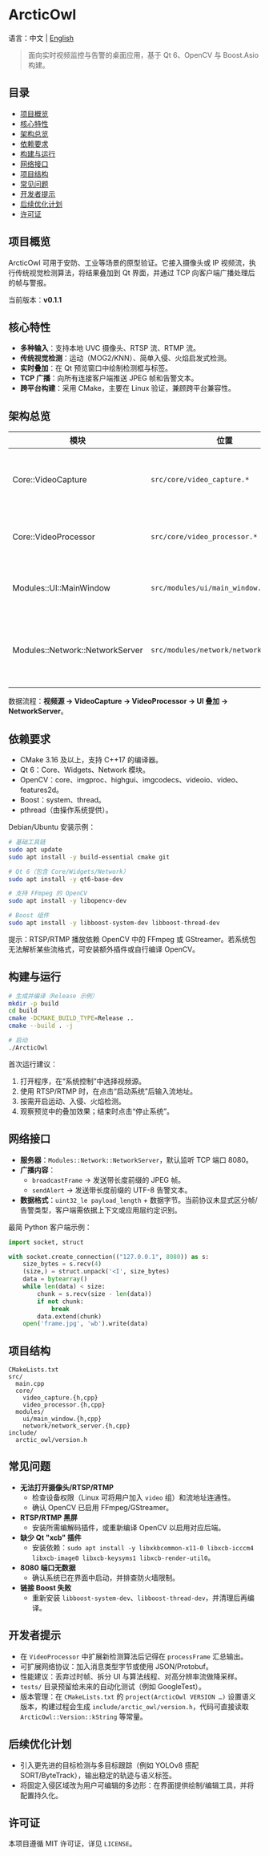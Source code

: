 # ArcticOwl

语言：中文 | [English](README.md)

> 面向实时视频监控与告警的桌面应用，基于 Qt 6、OpenCV 与 Boost.Asio 构建。


## 目录
- [项目概览](#项目概览)
- [核心特性](#核心特性)
- [架构总览](#架构总览)
- [依赖要求](#依赖要求)
- [构建与运行](#构建与运行)
- [网络接口](#网络接口)
- [项目结构](#项目结构)
- [常见问题](#常见问题)
- [开发者提示](#开发者提示)
- [后续优化计划](#后续优化计划)
- [许可证](#许可证)


## 项目概览
ArcticOwl 可用于安防、工业等场景的原型验证。它接入摄像头或 IP 视频流，执行传统视觉检测算法，将结果叠加到 Qt 界面，并通过 TCP 向客户端广播处理后的帧与警报。

当前版本：**v0.1.1**


## 核心特性
- **多种输入**：支持本地 UVC 摄像头、RTSP 流、RTMP 流。
- **传统视觉检测**：运动（MOG2/KNN）、简单入侵、火焰启发式检测。
- **实时叠加**：在 Qt 预览窗口中绘制检测框与标签。
- **TCP 广播**：向所有连接客户端推送 JPEG 帧和告警文本。
- **跨平台构建**：采用 CMake，主要在 Linux 验证，兼顾跨平台兼容性。


## 架构总览
| 模块 | 位置 | 职责 |
| --- | --- | --- |
| Core::VideoCapture | `src/core/video_capture.*` | 抓取摄像头/RTSP/RTMP 帧，发出 `frameReady` 信号，管理线程。 |
| Core::VideoProcessor | `src/core/video_processor.*` | 执行运动、入侵、火焰检测，返回结构化结果。 |
| Modules::UI::MainWindow | `src/modules/ui/main_window.*` | Qt 界面；选择数据源、切换检测、绘制叠加、展示日志。 |
| Modules::Network::NetworkServer | `src/modules/network/network_server.*` | Boost.Asio TCP 服务（默认端口 8080），广播 JPEG 帧与警报。 |

数据流程：**视频源 → VideoCapture → VideoProcessor → UI 叠加 → NetworkServer**。


## 依赖要求
- CMake 3.16 及以上，支持 C++17 的编译器。
- Qt 6：Core、Widgets、Network 模块。
- OpenCV：core、imgproc、highgui、imgcodecs、videoio、video、features2d。
- Boost：system、thread。
- pthread（由操作系统提供）。

Debian/Ubuntu 安装示例：
```bash
# 基础工具链
sudo apt update
sudo apt install -y build-essential cmake git

# Qt 6（包含 Core/Widgets/Network）
sudo apt install -y qt6-base-dev

# 支持 FFmpeg 的 OpenCV
sudo apt install -y libopencv-dev

# Boost 组件
sudo apt install -y libboost-system-dev libboost-thread-dev
```
提示：RTSP/RTMP 播放依赖 OpenCV 中的 FFmpeg 或 GStreamer。若系统包无法解析某些流格式，可安装额外插件或自行编译 OpenCV。


## 构建与运行
```bash
# 生成并编译（Release 示例）
mkdir -p build
cd build
cmake -DCMAKE_BUILD_TYPE=Release ..
cmake --build . -j

# 启动
./ArcticOwl
```

首次运行建议：
1. 打开程序，在“系统控制”中选择视频源。
2. 使用 RTSP/RTMP 时，在点击“启动系统”后输入流地址。
3. 按需开启运动、入侵、火焰检测。
4. 观察预览中的叠加效果；结束时点击“停止系统”。


## 网络接口
- **服务器**：`Modules::Network::NetworkServer`，默认监听 TCP 端口 8080。
- **广播内容**：
  - `broadcastFrame` → 发送带长度前缀的 JPEG 帧。
  - `sendAlert` → 发送带长度前缀的 UTF-8 告警文本。
- **数据格式**：`uint32_le payload_length` + 数据字节。当前协议未显式区分帧/告警类型，客户端需依据上下文或应用层约定识别。

最简 Python 客户端示例：
```python
import socket, struct

with socket.create_connection(("127.0.0.1", 8080)) as s:
    size_bytes = s.recv(4)
    (size,) = struct.unpack('<I', size_bytes)
    data = bytearray()
    while len(data) < size:
        chunk = s.recv(size - len(data))
        if not chunk:
            break
        data.extend(chunk)
    open('frame.jpg', 'wb').write(data)
```


## 项目结构
```
CMakeLists.txt
src/
  main.cpp
  core/
    video_capture.{h,cpp}
    video_processor.{h,cpp}
  modules/
    ui/main_window.{h,cpp}
    network/network_server.{h,cpp}
include/
  arctic_owl/version.h
```


## 常见问题
- **无法打开摄像头/RTSP/RTMP**
  - 检查设备权限（Linux 可将用户加入 `video` 组）和流地址连通性。
  - 确认 OpenCV 已启用 FFmpeg/GStreamer。
- **RTSP/RTMP 黑屏**
  - 安装所需编解码插件，或重新编译 OpenCV 以启用对应后端。
- **缺少 Qt "xcb" 插件**
  - 安装依赖：`sudo apt install -y libxkbcommon-x11-0 libxcb-icccm4 libxcb-image0 libxcb-keysyms1 libxcb-render-util0`。
- **8080 端口无数据**
  - 确认系统已在界面中启动，并排查防火墙限制。
- **链接 Boost 失败**
  - 重新安装 `libboost-system-dev`、`libboost-thread-dev`，并清理后再编译。


## 开发者提示
- 在 `VideoProcessor` 中扩展新检测算法后记得在 `processFrame` 汇总输出。
- 可扩展网络协议：加入消息类型字节或使用 JSON/Protobuf。
- 性能建议：丢弃过时帧、拆分 UI 与算法线程、对高分辨率流做降采样。
- `tests/` 目录预留给未来的自动化测试（例如 GoogleTest）。
- 版本管理：在 `CMakeLists.txt` 的 `project(ArcticOwl VERSION …)` 设置语义版本，构建过程会生成 `include/arctic_owl/version.h`，代码可直接读取 `ArcticOwl::Version::kString` 等常量。


## 后续优化计划
- 引入更先进的目标检测与多目标跟踪（例如 YOLOv8 搭配 SORT/ByteTrack），输出稳定的轨迹与语义标签。
- 将固定入侵区域改为用户可编辑的多边形：在界面提供绘制/编辑工具，并将配置持久化。


## 许可证
本项目遵循 MIT 许可证，详见 `LICENSE`。

